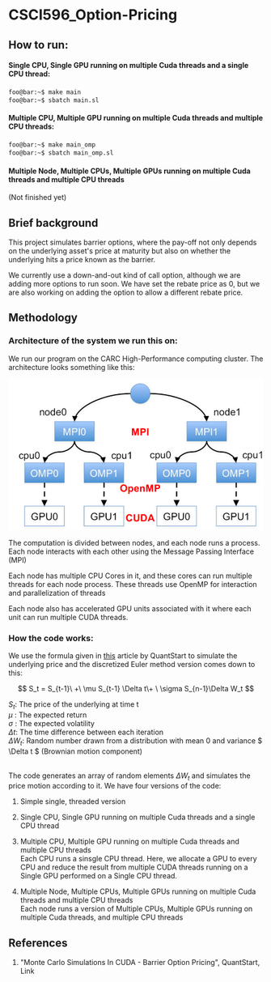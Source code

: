 # CSCI596_Option-Pricing

## How to run:

#### Single CPU, Single GPU running on multiple Cuda threads and a single CPU thread:
```console
foo@bar:~$ make main
foo@bar:~$ sbatch main.sl
```

#### Multiple CPU, Multiple GPU running on multiple Cuda threads and multiple CPU threads:
```console
foo@bar:~$ make main_omp
foo@bar:~$ sbatch main_omp.sl
```
#### Multiple Node, Multiple CPUs, Multiple GPUs running on multiple Cuda threads and multiple CPU threads
(Not finished yet)
## Brief background

This project simulates barrier options, where the pay-off not only depends on the underlying asset's price at maturity but also on whether the underlying hits a price known as the barrier.

We currently use a down-and-out kind of call option, although we are adding more options to run soon.
We have set the rebate price as 0, but we are also working on adding the option to allow a different rebate price.

## Methodology

### Architecture of the system we run this on:
We run our program on the CARC High-Performance computing cluster.
The architecture looks something like this:

![Alt text](image.png)
<p>
The computation is divided between nodes, and each node runs a process.
Each node interacts with each other using the Message Passing Interface (MPI)
<p>
Each node has multiple CPU Cores in it, and these cores can run multiple threads for each node process. These threads use OpenMP for interaction and parallelization of threads
<p>
Each node also has accelerated GPU units associated with it where each unit can run multiple CUDA threads.


### How the code works:

We use the formula given in [this](https://www.quantstart.com/articles/Monte-Carlo-Simulations-In-CUDA-Barrier-Option-Pricing/) article by QuantStart to simulate the underlying price and the discretized Euler method version comes down to this:

$$ S_t = S_{t-1}\ +\  \mu S_{t-1} \Delta t\+ \ \sigma  S_{n-1}\Delta W_t  $$

$S_t$: The price of the underlying at time t <br>
$\mu$ : The expected return <br>
$\sigma$ : The expected volatility<br>
$\Delta t$: The time difference between each iteration <br>
$\Delta W_t$: Random number drawn from a distribution with mean 0 and variance $ \Delta t $ (Brownian motion component) <br>
<br>

The code generates an array of random elements $\Delta W_t$ and simulates the price motion according to it. 
We have four versions of the code:
<ol>
<li> <p>Simple single, threaded version
<li> <p>Single CPU, Single GPU running on multiple Cuda threads and a single CPU thread
<li><p> Multiple CPU, Multiple GPU running on multiple Cuda threads and multiple CPU threads
<br> Each CPU runs a sinsgle CPU thread. Here, we allocate a GPU to every CPU and reduce the result from multiple CUDA threads running on a Single GPU performed on a Single CPU thread.  
<li> <p> Multiple Node, Multiple CPUs, Multiple GPUs running on multiple Cuda threads and multiple CPU threads<br>
Each node runs a version of Multiple CPUs, Multiple GPUs running on multiple Cuda threads, and multiple CPU threads
</ol>


## References

<ol>
<li> "Monte Carlo Simulations In CUDA - Barrier Option Pricing",  QuantStart, <a url=[this](https://www.quantstart.com/articles/Monte-Carlo-Simulations-In-CUDA-Barrier-Option-Pricing/)> Link </a>
</li></ol>
